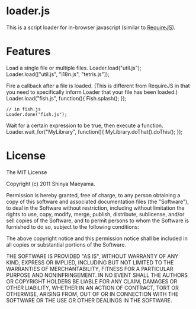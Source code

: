 loader.js
=========

This is a script loader for in-browser javascript (similar to [RequireJS](http://requirejs.org/)).


Features
========

Load a single file or multiple files.
    Loader.load("util.js");
    Loader.load(["util.js", "i18n.js", "tetris.js"]);

Fire a callback after a file is loaded.
(This is different from RequireJS in that you need to specifically inform Loader that your file has been loaded.)
    Loader.load("fish.js", function(){
      Fish.splash(); 
    });

    // in fish.js
    Loader.done("fish.js");

Wait for a certain expression to be true, then execute a function.
    Loader.wait_for("MyLibrary", function(){
      MyLibrary.doThat().doThis();
    });


License
=======

The MIT License

Copyright (c) 2011 Shinya Maeyama.

Permission is hereby granted, free of charge, to any person obtaining a copy
of this software and associated documentation files (the "Software"), to deal
in the Software without restriction, including without limitation the rights
to use, copy, modify, merge, publish, distribute, sublicense, and/or sell
copies of the Software, and to permit persons to whom the Software is
furnished to do so, subject to the following conditions:

The above copyright notice and this permission notice shall be included in
all copies or substantial portions of the Software.

THE SOFTWARE IS PROVIDED "AS IS", WITHOUT WARRANTY OF ANY KIND, EXPRESS OR
IMPLIED, INCLUDING BUT NOT LIMITED TO THE WARRANTIES OF MERCHANTABILITY,
FITNESS FOR A PARTICULAR PURPOSE AND NONINFRINGEMENT. IN NO EVENT SHALL THE
AUTHORS OR COPYRIGHT HOLDERS BE LIABLE FOR ANY CLAIM, DAMAGES OR OTHER
LIABILITY, WHETHER IN AN ACTION OF CONTRACT, TORT OR OTHERWISE, ARISING FROM,
OUT OF OR IN CONNECTION WITH THE SOFTWARE OR THE USE OR OTHER DEALINGS IN
THE SOFTWARE.
